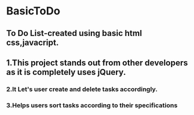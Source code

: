 # BasicToDo
## To Do List-created using basic html css,javacript.
## 1.This project stands out from other developers as it is completely uses jQuery.
### 2.It Let's user create and delete tasks accordingly.
### 3.Helps users sort tasks according to their specifications
